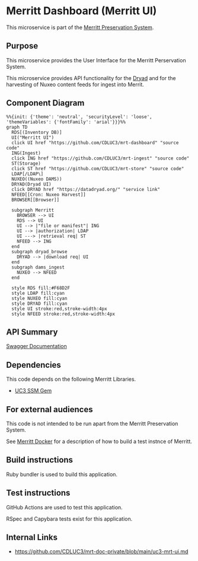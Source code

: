 # Merritt Dashboard (Merritt UI)

This microservice is part of the [Merritt Preservation System](https://github.com/CDLUC3/mrt-doc).

## Purpose

This microservice provides the User Interface for the Merritt Perservation System.

This microservice provides API functionality for the [Dryad](https://datadryad.org/)
and for the harvesting of Nuxeo content feeds for ingest into Merrit. 

## Component Diagram

```mermaid
%%{init: {'theme': 'neutral', 'securityLevel': 'loose', 'themeVariables': {'fontFamily': 'arial'}}}%%
graph TD
  RDS[(Inventory DB)]
  UI("Merritt UI")
  click UI href "https://github.com/CDLUC3/mrt-dashboard" "source code"
  ING(Ingest)
  click ING href "https://github.com/CDLUC3/mrt-ingest" "source code"
  ST(Storage)
  click ST href "https://github.com/CDLUC3/mrt-store" "source code"
  LDAP[/LDAP\]
  NUXEO((Nuxeo DAMS))
  DRYAD(Dryad UI)
  click DRYAD href "https://datadryad.org/" "service link"
  NFEED[[Cron: Nuxeo Harvest]]
  BROWSER[[Browser]]

  subgraph Merritt
    BROWSER --> UI
    RDS --> UI
    UI --> |"file or manifest"| ING
    UI --> |authorization| LDAP
    UI ---> |retrieval req| ST
    NFEED --> ING
  end
  subgraph dryad_browse
    DRYAD --> |download req| UI
  end
  subgraph dams_ingest
    NUXEO --> NFEED
  end

  style RDS fill:#F68D2F
  style LDAP fill:cyan
  style NUXEO fill:cyan
  style DRYAD fill:cyan
  style UI stroke:red,stroke-width:4px
  style NFEED stroke:red,stroke-width:4px
```

## API Summary
[Swagger Documentation](https://petstore.swagger.io/?url=https://raw.githubusercontent.com/CDLUC3/mrt-dashboard/main/swagger.yml)

## Dependencies

This code depends on the following Merritt Libraries.
- [UC3 SSM Gem](https://github.com/CDLUC3/uc3-ssm)

## For external audiences
This code is not intended to be run apart from the Merritt Preservation System.

See [Merritt Docker](https://github.com/CDLUC3/merritt-docker) for a description of how to build a test instnce of Merritt.

## Build instructions
Ruby bundler is used to build this application.

## Test instructions
GitHub Actions are used to test this application.

RSpec and Capybara tests exist for this application.

## Internal Links
- https://github.com/CDLUC3/mrt-doc-private/blob/main/uc3-mrt-ui.md
